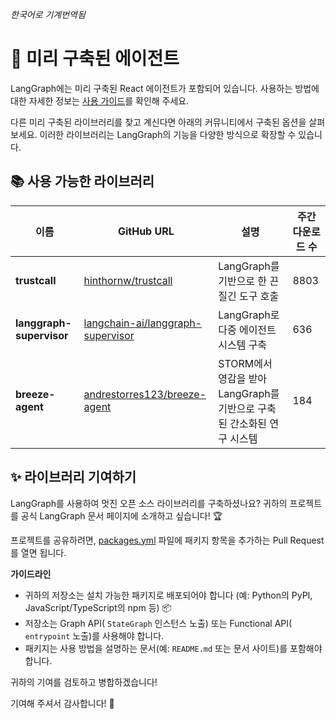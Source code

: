 _한국어로 기계번역됨_

# 🚀 미리 구축된 에이전트

LangGraph에는 미리 구축된 React 에이전트가 포함되어 있습니다. 사용하는 방법에 대한 자세한 정보는 
[사용 가이드](https://langchain-ai.github.io/langgraph/how-tos/#prebuilt-react-agent)를 확인해 주세요.

다른 미리 구축된 라이브러리를 찾고 계신다면 아래의 커뮤니티에서 구축된 옵션을 살펴보세요. 이러한 라이브러리는 LangGraph의 기능을 다양한 방식으로 확장할 수 있습니다.

## 📚 사용 가능한 라이브러리

| 이름 | GitHub URL | 설명 | 주간 다운로드 수 |
| --- | --- | --- | --- |
| **trustcall** | [hinthornw/trustcall](https://github.com/hinthornw/trustcall) | LangGraph를 기반으로 한 끈질긴 도구 호출 | 8803 |
| **langgraph-supervisor** | [langchain-ai/langgraph-supervisor](https://github.com/langchain-ai/langgraph-supervisor) | LangGraph로 다중 에이전트 시스템 구축 | 636 |
| **breeze-agent** | [andrestorres123/breeze-agent](https://github.com/andrestorres123/breeze-agent) | STORM에서 영감을 받아 LangGraph를 기반으로 구축된 간소화된 연구 시스템 | 184 |

## ✨ 라이브러리 기여하기

LangGraph를 사용하여 멋진 오픈 소스 라이브러리를 구축하셨나요? 귀하의 프로젝트를 공식 LangGraph 문서 페이지에 소개하고 싶습니다! 🏆

프로젝트를 공유하려면, [packages.yml](https://github.com/langchain-ai/langgraph/blob/main/docs/_scripts/third_party_page/packages.yml) 파일에 패키지 항목을 추가하는 Pull Request를 열면 됩니다.

**가이드라인**

- 귀하의 저장소는 설치 가능한 패키지로 배포되어야 합니다 (예: Python의 PyPI, JavaScript/TypeScript의 npm 등) 📦
- 저장소는 Graph API( `StateGraph` 인스턴스 노출) 또는 Functional API( `entrypoint` 노출)를 사용해야 합니다.
- 패키지는 사용 방법을 설명하는 문서(예: `README.md` 또는 문서 사이트)를 포함해야 합니다.
  
귀하의 기여를 검토하고 병합하겠습니다!

기여해 주셔서 감사합니다! 🚀
